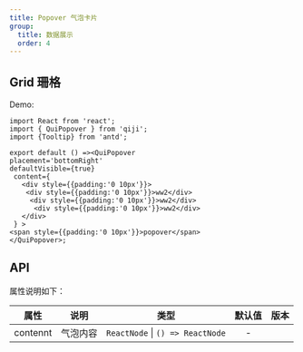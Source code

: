 ```yaml
---
title: Popover 气泡卡片
group:
  title: 数据展示
  order: 4
---
```


## Grid 珊格

Demo:

```tsx
import React from 'react';
import { QuiPopover } from 'qiji';
import {Tooltip} from 'antd';

export default () =><QuiPopover
placement='bottomRight'
defaultVisible={true}
 content={
   <div style={{padding:'0 10px'}}>
    <div style={{padding:'0 10px'}}>ww2</div>
     <div style={{padding:'0 10px'}}>ww2</div>
      <div style={{padding:'0 10px'}}>ww2</div>
   </div>
 } >
<span style={{padding:'0 10px'}}>popover</span>
</QuiPopover>;
```
## API
属性说明如下：

| 属性      |  说明   |                 类型                  |  默认值  | 版本 |
| --------- | :----------------------------------------------------------------------------------------------------------------------------------: | :-----------------------------------: | :------: | ---: |
| contennt      |     气泡内容     | `ReactNode` \| `() => ReactNode` | -  |      |


